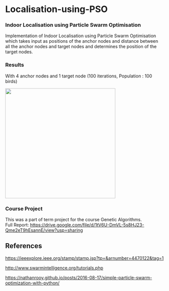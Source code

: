 # Localisation-using-PSO
### Indoor Localisation using Particle Swarm Optimisation

Implementation of Indoor Localisation using Particle Swarm Optimisation which takes input as positions of the anchor nodes and distance between all the anchor nodes and target nodes and determines the position of the target nodes.

### Results 
With 4 anchor nodes and 1 target node (100 iterations, Population : 100 birds)

<img src="https://user-images.githubusercontent.com/25038853/42968015-91ce787a-8b91-11e8-88d7-5ab0f0fce110.png" width="350">

### Course Project 
This was a part of term project for the course Genetic Algorithms.
</br> Full Report: https://drive.google.com/file/d/1tV6U-DmVL-5s8HJ23-Qme2eT9hEsannE/view?usp=sharing

## References

https://ieeexplore.ieee.org/stamp/stamp.jsp?tp=&arnumber=4470122&tag=1

http://www.swarmintelligence.org/tutorials.php

https://nathanrooy.github.io/posts/2016-08-17/simple-particle-swarm-optimization-with-python/
 
